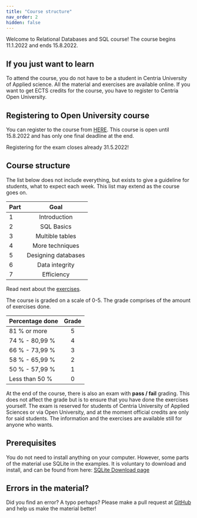 ```yaml
---
title: "Course structure"
nav_order: 2
hidden: false
---
```


Welcome to Relational Databases and SQL course! The course begins 11.1.2022 and ends 15.8.2022.

## If you just want to learn

To attend the course, you do not have to be a student in Centria University of Applied science. All the material and exercises are available online. If you want to get ECTS credits for the course, you have to register to Centria Open University.


## Registering to Open University course

You can register to the course from [HERE](https://koulutus.centria.fi/koulutukset/software-development/). This course is open until 15.8.2022 and has only one final deadline at the end.

<Note>Registering for the exam closes already 31.5.2022!</Note>


## Course structure

The list below does not include everything, but exists to give a guideline for students, what to expect each week. This list may extend as the course goes on.

| Part   |      Goal  
|----------|:-------------:|
| 1| Introduction |
| 2| SQL Basics |
| 3| Multible tables |
| 4| More techniques |
| 5| Designing databases |
| 6| Data integrity |
| 7| Efficiency |

Read next about the [exercises](exercises).

The course is graded on a scale of 0-5. The grade comprises of the amount of exercises done.

| Percentage done | Grade |
| :-------------- | :---: |
| 81 % or more    |   5   |
| 74 % - 80,99 %  |   4   |
| 66 % - 73,99 %  |   3   |
| 58 % - 65,99 %  |   2   |
| 50 % - 57,99 %  |   1   |
| Less than 50 %  |   0   |

At the end of the course, there is also an exam with **pass / fail** grading. This does not affect the grade but is to ensure that you have done the exercises yourself. The exam is reserved for students of Centria University of Applied Sciences or via Open University, and at the moment official credits are only for said students. The information and the exercises are available still for anyone who wants.

## Prerequisites

You do not need to install anything on your computer. However, some parts of the material use SQLite in the examples. It is voluntary to download and install, and can be found from here: [SQLite Download page](https://www.sqlite.org/download.html)

## Errors in the material?

Did you find an error? A typo perhaps? Please make a pull request at [GitHub](https://github.com/centria/advanced-csharp/tree/master/src/content) and help us make the material better!